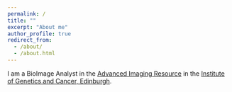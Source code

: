 ```yaml
---
permalink: /
title: ""
excerpt: "About me"
author_profile: true
redirect_from: 
  - /about/
  - /about.html
---
```


I am a BioImage Analyst in the [Advanced Imaging Resource](https://www.igmmimaging.com) in the [Institute of Genetics and Cancer, Edinburgh](https://www.ed.ac.uk/igmm). 


